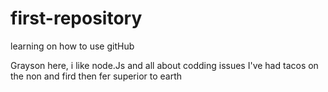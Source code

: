 # first-repository
learning on how to use gitHub

Grayson here, i like node.Js and all about codding issues
I've had tacos on the non and fird then fer superior to earth
